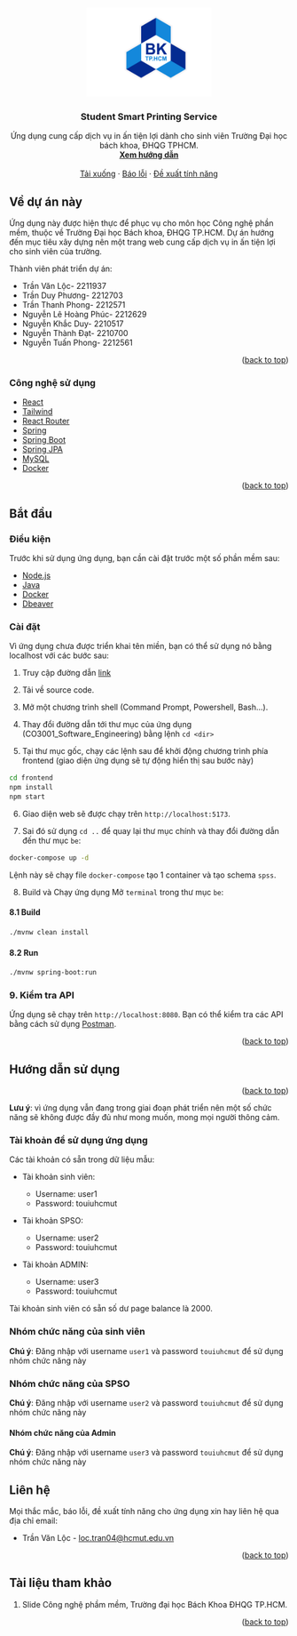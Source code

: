 <a id="readme-top"></a>

<br />
<div align="center">
  <a href="https://github.com/trlocne/CO3001_Software_Engineering/">
    <img src="logo.png" alt="Logo"  height="160">
  </a>

<h3 align="center">Student Smart Printing Service</h3>

  <p align="center">
    Ứng dụng cung cấp dịch vụ in ấn tiện lợi dành cho sinh viên Trường Đại học bách khoa, ĐHQG TPHCM.
    <br />
    <a href="#getting-started"><strong>Xem hướng dẫn</strong></a>
    <br />
    <br />
    <a href="https://github.com/trlocne/CO3001_Software_Engineering/releases">Tải xuống</a>
    ·
    <a href="mailto:loc.tran04@hcmut.edu.vn">Báo lỗi</a>
    ·
    <a href="mailto:loc.tran04@hcmut.edu.vn">Đề xuất tính năng</a>
  </p>
</div>

<!-- ABOUT THE PROJECT -->
<a id="about-the-project"></a>

## Về dự án này

Ứng dụng này được hiện thực để phục vụ cho môn học Công nghệ phần mềm, thuộc về Trường Đại học Bách khoa, ĐHQG TP.HCM. Dự án hướng đến mục tiêu xây dựng nên một trang web cung cấp dịch vụ in ấn tiện lợi cho sinh viên của trường.

Thành viên phát triển dự án:

- Trần Văn Lộc- 2211937
- Trần Duy Phương- 2212703
- Trần Thanh Phong- 2212571
- Nguyễn Lê Hoàng Phúc- 2212629
- Nguyễn Khắc Duy- 2210517
- Nguyễn Thành Đạt- 2210700
- Nguyễn Tuấn Phong- 2212561

<p align="right">(<a href="#readme-top">back to top</a>)</p>


### Công nghệ sử dụng
<a id="built-with"></a>

- [React](https://react.dev/)
- [Tailwind](https://github.com/tailwindlabs/tailwindcss)
- [React Router](https://reactrouter.com/en/main)
- [Spring](https://spring.io/projects/spring-framework)
- [Spring Boot](https://spring.io/projects/spring-boot/)
- [Spring JPA](https://spring.io/projects/spring-data-jpa)
- [MySQL](https://www.mysql.com/)
- [Docker](https://www.docker.com/)

<p align="right">(<a href="#readme-top">back to top</a>)</p>

<!-- GETTING STARTED -->
<a id="getting-started"></a>

## Bắt đầu

<a id="prerequisites"></a>
### Điều kiện

Trước khi sử dụng ứng dụng, bạn cần cài đặt trước một số phần mềm sau:

- [Node.js](https://nodejs.org/en)
- [Java](https://www.oracle.com/java/technologies/downloads/)
- [Docker](https://dev.mysql.com/downloads/installer/)
- [Dbeaver]((https://dbeaver.io/))

<a id="installation"></a>
### Cài đặt

Vì ứng dụng chưa được triển khai tên miền, bạn có thể sử dụng nó bằng localhost với các bước sau:

1. Truy cập đường dẫn [link](https://github.com/trlocne/CO3001_Software_Engineering)

2. Tải về source code.

3. Mở một chương trình shell (Command Prompt, Powershell, Bash...).

4. Thay đổi đường dẫn tới thư mục của ứng dụng (CO3001_Software_Engineering) bằng lệnh `cd <dir>`

5. Tại thư mục gốc, chạy các lệnh sau để khởi động chương trình phía frontend (giao diện ứng dụng sẽ tự động hiển thị sau bước này)

```bash
cd frontend
npm install
npm start
```
6. Giao diện web sẽ được chạy trên `http://localhost:5173`.

7. Sai đó sử dụng `cd ..` để quay lại thư mục chính và thay đổi đường dẫn đến thư mục `be`:
```bash
docker-compose up -d
```
Lệnh này sẽ chạy file `docker-compose` tạo 1 container và tạo schema `spss`.

8. Build và Chạy ứng dụng
Mở `terminal` trong thư mục `be`:
#### 8.1 Build
```bash
./mvnw clean install
```
#### 8.2 Run
```bash
./mvnw spring-boot:run
```

### 9. Kiểm tra API
Ứng dụng sẽ chạy trên `http://localhost:8080`. Bạn có thể kiểm tra các API bằng cách sử dụng [Postman](https://www.postman.com/).

<p align="right">(<a href="#readme-top">back to top</a>)</p>
<!-- USAGE -->
<a id="usage"></a>

## Hướng dẫn sử dụng

<p align="right">(<a href="#readme-top">back to top</a>)</p>

__Lưu ý__: vì ứng dụng vẫn đang trong giai đoạn phát triển nên một số chức năng sẽ không được đầy đủ như mong muốn, mong mọi người thông cảm.

### Tài khoản để sử dụng ứng dụng

Các tài khoản có sẵn trong dữ liệu mẫu:

- Tài khoản sinh viên:

    - Username: user1
    - Password: touiuhcmut

- Tài khoản SPSO:

    - Username: user2
    - Password: touiuhcmut
 
- Tài khoản ADMIN:
    - Username: user3
    - Password: touiuhcmut

Tài khoản sinh viên có sẵn số dư page balance là 2000.

### Nhóm chức năng của sinh viên

__Chú ý__: Đăng nhập với username `user1` và password `touiuhcmut` để sử dụng nhóm chức năng này

### Nhóm chức năng của SPSO

__Chú ý__: Đăng nhập với username `user2` và password `touiuhcmut` để sử dụng nhóm chức năng này

#### Nhóm chức năng của Admin

__Chú ý__: Đăng nhập với username `user3` và password `touiuhcmut` để sử dụng nhóm chức năng này

<!-- CONTACT -->
<a id="contact"></a>

## Liên hệ

Mọi thắc mắc, báo lỗi, đề xuất tính năng cho ứng dụng xin hay liên hệ qua địa chỉ email:

- Trần Văn Lộc - loc.tran04@hcmut.edu.vn

<p align="right">(<a href="#readme-top">back to top</a>)</p>

<!-- ACKNOWLEDGMENTS -->
<a id="acknowledgments"></a>

## Tài liệu tham khảo

1. Slide Công nghệ phầm mềm, Trường đại học Bách Khoa ĐHQG TP.HCM.

<p align="right">(<a href="#readme-top">back to top</a>)</p>

